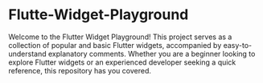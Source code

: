 # Flutte-Widget-Playground
 Welcome to the Flutter Widget Playground! This project serves as a collection of popular and basic Flutter widgets, accompanied by easy-to-understand explanatory comments. Whether you are a beginner looking to explore Flutter widgets or an experienced developer seeking a quick reference, this repository has you covered.
